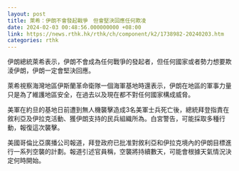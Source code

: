 ```yaml
---
layout: post
title: 萊希：伊朗不會發起戰爭　但會堅決回應任何欺凌
date: 2024-02-03 00:48:56.000000000 +08:00
link: https://news.rthk.hk/rthk/ch/component/k2/1738982-20240203.htm
categories: rthk
---
```


伊朗總統萊希表示，伊朗不會成為任何戰爭的發起者，但任何國家或者勢力想要欺淩伊朗，伊朗一定會堅決回應。

萊希視察海灣地區伊斯蘭革命衛隊一個海軍基地時還表示，伊朗在地區的軍事力量只是為了維護地區安全，在過去以及現在都不對任何國家構成威脅。

美軍在約旦的基地日前遭到無人機襲擊造成3名美軍士兵死亡後，總統拜登指責在敘利亞及伊拉克活動、獲伊朗支持的民兵組織所為。白宮警告，可能採取多種行動，報復這次襲擊。

美國哥倫比亞廣播公司報道，拜登政府已批准對敘利亞和伊拉克境內的伊朗目標進行一系列空襲的計劃。報道引述官員稱，空襲將持續數天，可能會根據天氣情況決定何時開始。
